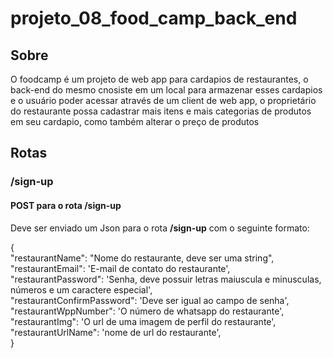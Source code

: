 # projeto_08_food_camp_back_end

## Sobre

  O foodcamp é um projeto de web app para cardapios de restaurantes, o back-end do mesmo cnosiste em um local para armazenar esses cardapios e o usuário poder acessar através de um client de web app, o proprietário do restaurante possa cadastrar mais itens e mais categorias de produtos em seu cardapio, como também alterar o preço de produtos
  
## Rotas

### /sign-up
#### POST para o rota <strong>/sign-up</strong>
  
  Deve ser enviado um Json para o rota <strong>/sign-up</strong> com o seguinte formato:
  
  { 
    <br>"restaurantName": "Nome do restaurante, deve ser uma string",
    <br>"restaurantEmail": 'E-mail de contato do restaurante',
    <br>"restaurantPassword": 'Senha, deve possuir letras maiuscula e minusculas, números e um caractere especial',
    <br>"restaurantConfirmPassword": 'Deve ser igual ao campo de senha',
    <br>"restaurantWppNumber": 'O número de whatsapp do restaurante',
    <br>"restaurantImg": 'O url de uma imagem de perfil do restaurante',
    <br>"restaurantUrlName": 'nome de url do restaurante',
  <br>}
